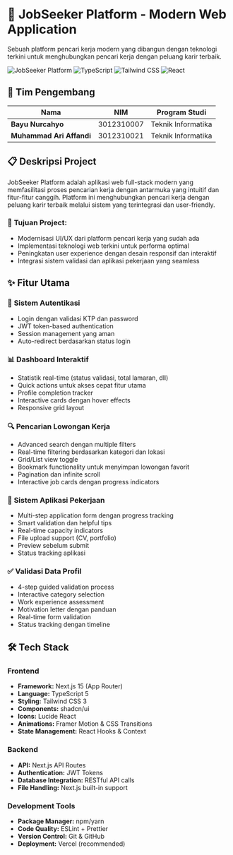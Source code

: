 ﻿# 🚀 JobSeeker Platform - Modern Web Application

Sebuah platform pencari kerja modern yang dibangun dengan teknologi terkini untuk menghubungkan pencari kerja dengan peluang karir terbaik.

![JobSeeker Platform](https://img.shields.io/badge/Next.js-15-black?style=for-the-badge&logo=next.js)
![TypeScript](https://img.shields.io/badge/TypeScript-5-blue?style=for-the-badge&logo=typescript)
![Tailwind CSS](https://img.shields.io/badge/Tailwind_CSS-3-38B2AC?style=for-the-badge&logo=tailwind-css)
![React](https://img.shields.io/badge/React-18-61DAFB?style=for-the-badge&logo=react)

## 👥 Tim Pengembang

| Nama | NIM | Program Studi |
|------|-----|---------------|
| **Bayu Nurcahyo** | 3012310007 | Teknik Informatika |
| **Muhammad Ari Affandi** | 3012310021 | Teknik Informatika |



## 📋 Deskripsi Project

JobSeeker Platform adalah aplikasi web full-stack modern yang memfasilitasi proses pencarian kerja dengan antarmuka yang intuitif dan fitur-fitur canggih. Platform ini menghubungkan pencari kerja dengan peluang karir terbaik melalui sistem yang terintegrasi dan user-friendly.

### 🎯 **Tujuan Project:**
- Modernisasi UI/UX dari platform pencari kerja yang sudah ada
- Implementasi teknologi web terkini untuk performa optimal
- Peningkatan user experience dengan desain responsif dan interaktif
- Integrasi sistem validasi dan aplikasi pekerjaan yang seamless

## ✨ Fitur Utama

### 🔐 **Sistem Autentikasi**
- Login dengan validasi KTP dan password
- JWT token-based authentication
- Session management yang aman
- Auto-redirect berdasarkan status login

### 📊 **Dashboard Interaktif**
- Statistik real-time (status validasi, total lamaran, dll)
- Quick actions untuk akses cepat fitur utama
- Profile completion tracker
- Interactive cards dengan hover effects
- Responsive grid layout

### 🔍 **Pencarian Lowongan Kerja**
- Advanced search dengan multiple filters
- Real-time filtering berdasarkan kategori dan lokasi
- Grid/List view toggle
- Bookmark functionality untuk menyimpan lowongan favorit
- Pagination dan infinite scroll
- Interactive job cards dengan progress indicators

### 📝 **Sistem Aplikasi Pekerjaan**
- Multi-step application form dengan progress tracking
- Smart validation dan helpful tips
- Real-time capacity indicators
- File upload support (CV, portfolio)
- Preview sebelum submit
- Status tracking aplikasi

### ✅ **Validasi Data Profil**
- 4-step guided validation process
- Interactive category selection
- Work experience assessment
- Motivation letter dengan panduan
- Real-time form validation
- Status tracking dengan timeline

## 🛠️ Tech Stack

### **Frontend**
- **Framework:** Next.js 15 (App Router)
- **Language:** TypeScript 5
- **Styling:** Tailwind CSS 3
- **Components:** shadcn/ui
- **Icons:** Lucide React
- **Animations:** Framer Motion & CSS Transitions
- **State Management:** React Hooks & Context

### **Backend**
- **API:** Next.js API Routes
- **Authentication:** JWT Tokens
- **Database Integration:** RESTful API calls
- **File Handling:** Next.js built-in support

### **Development Tools**
- **Package Manager:** npm/yarn
- **Code Quality:** ESLint + Prettier
- **Version Control:** Git & GitHub
- **Deployment:** Vercel (recommended)


